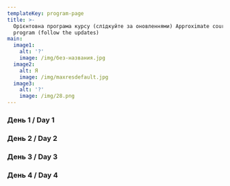 ```yaml
---
templateKey: program-page
title: >-
  Орієнтовна програма курсу (слідкуйте за оновленнями) Approximate cource
  program (follow the updates)
main:
  image1:
    alt: '?'
    image: /img/без-названия.jpg
  image2:
    alt: Я
    image: /img/maxresdefault.jpg
  image3:
    alt: '?'
    image: /img/28.png
---
```

### День 1 / Day 1

### День 2 / Day 2

### День 3 / Day 3

### День 4 / Day 4
